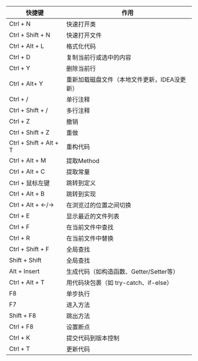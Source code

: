 |**快捷键**|**作用**|
|-|-|
|Ctrl + N|快速打开类|
|Ctrl + Shift + N|快速打开文件|
|Ctrl + Alt + L|格式化代码|
|Ctrl + D|复制当前行或选中的内容|
|Ctrl + Y|删除当前行|
|Ctrl + Alt+ Y|重新加载磁盘文件（本地文件更新，IDEA没更新）|
|Ctrl + /|单行注释|
|Ctrl + Shift + /|多行注释|
|Ctrl + Z|撤销|
|Ctrl + Shift + Z|重做|
|Ctrl + Shift + Alt + T|重构代码|
|Ctrl + Alt + M|提取Method|
|Ctrl + Alt + C|提取常量|
|Ctrl + 鼠标左键|跳转到定义|
|Ctrl + Alt + B|跳转到实现|
|Ctrl + Alt + ←/→|在浏览过的位置之间切换|
|Ctrl + E|显示最近的文件列表|
|Ctrl + F|在当前文件中查找|
|Ctrl + R|在当前文件中替换|
|Ctrl + Shift + F|全局查找|
|Shift + Shift|全局查找|
|Alt + Insert|生成代码（如构造函数、Getter/Setter等）|
|Ctrl + Alt + T|用代码块包裹（如 try-catch、if-else）|
|F8|单步执行|
|F7|进入方法|
|Shift + F8|跳出方法|
|Ctrl + F8|设置断点|
|Ctrl + K|提交代码到版本控制|
|Ctrl + T|更新代码|

